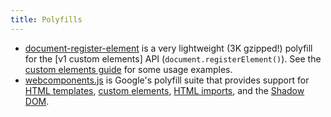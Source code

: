 ```yaml
---
title: Polyfills
---
```


* [document-register-element] is a very lightweight (3K gzipped!) polyfill for
  the [v1 custom elements] API (`document.registerElement()`). See the
  [custom elements guide](#custom-elements) for some usage examples.
* [webcomponents.js] is Google's polyfill suite that provides support for
  [HTML templates](#html-templates), [custom elements](#custom-elements),
  [HTML imports](#html-imports), and the [Shadow DOM](#shadow-dom).

[custom elements v1]: https://www.w3.org/TR/2016/WD-custom-elements-20160226/
[document-register-element]: https://github.com/WebReflection/document-register-element
[webcomponents.js]: https://github.com/WebComponents/webcomponentsjs
[x-tag]: http://x-tag.github.io/
